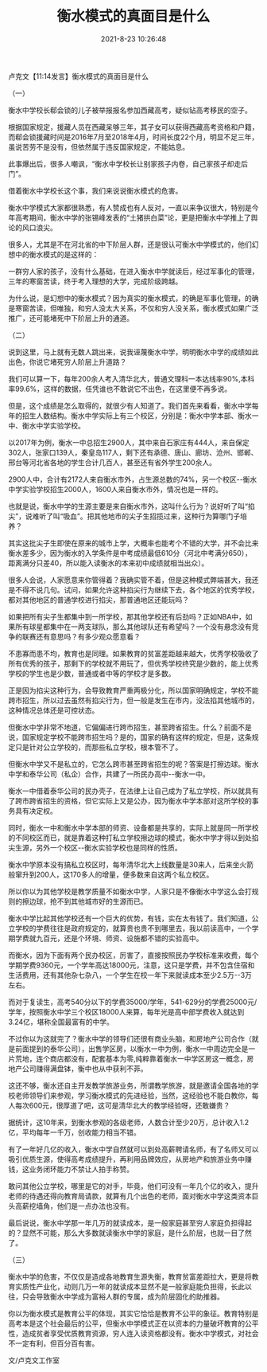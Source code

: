﻿---
layout: post
title:  "衡水模式的真面目是什么 "
date:   2021-8-23 10:26:48
categories: update
---
卢克文【11:14发言】衡水模式的真面目是什么 
 
（一）
 
衡水中学校长郗会锁的儿子被举报报名参加西藏高考，疑似钻高考移民的空子。
 
根据国家规定，援藏人员在西藏呆够三年，其子女可以获得西藏高考资格和户籍，而郗会锁援藏时间是2016年7月至2018年4月，时间长度22个月，明显不足三年，虽说苦劳不是没有，但依然属于违反国家规定，不能姑息。
 
此事爆出后，很多人嘲讽，“衡水中学校长让别家孩子内卷，自己家孩子却走后门”。

借着衡水中学校长这个事，我们来说说衡水模式的危害。
 
衡水中学模式大家都很熟悉，有人赞成也有人反对，一直以来争议很大，特别是今年高考期间，衡水中学的张锡峰发表的“土猪拱白菜”论，更是把衡水中学推上了舆论的风口浪尖。
 
很多人，尤其是不在河北省的中下阶层人群，还是很认可衡水中学模式的，他们幻想中的衡水模式的是这样的：

一群穷人家的孩子，没有什么基础，在进入衡水中学就读后，经过军事化的管理，三年的寒窗苦读，终于考入理想的大学，完成阶级跨越。
 
为什么说，是幻想中的衡水模式？因为真实的衡水模式，的确是军事化管理，的确是寒窗苦读，但唯独，和穷人没太大关系，不仅和穷人没关系，衡水模式如果广泛推广，还可能堵死中下阶层上升的通道。
 
（二）
 
说到这里，马上就有无数人跳出来，说我诬蔑衡水中学，明明衡水中学的成绩如此出色，你说它堵死穷人阶层上升道路？
 
我们可以算一下，每年200余人考入清华北大，普通文理科一本达线率90%,本科率99.6%，这样的数据，任凭谁也不敢说它不出色，在这里便不再多说。
 
但是，这个成绩是怎么取得的，就很少有人知道了。我们首先来看看，衡水中学每年的招生人数结构。衡水中学实际上有三个校区，分别是：衡水中学本部、衡水一中、衡水中学实验学校。
 
以2017年为例，衡水一中总招生2900人，其中来自石家庄有444人，来自保定302人，张家口139人，秦皇岛117人，剩下还有承德、唐山、廊坊、沧州、邯郸、邢台等河北省各地的学生合计几百人，甚至还有省外学生200余人。
 
2900人中，合计有2172人来自衡水市外，占生源总数的74%，另一个校区--衡水中学实验学校招生2000人，1600人来自衡水市外，情况也是一样的。
 
也就是说，衡水中学的生源主要是来自衡水市外，这叫什么行为？说好听了叫“掐尖”，说难听了叫“吸血”。把其他地市的尖子生招揽过来，这种行为算哪门子培养？
 
其实这批尖子生即使在原来的城市上学，大概率也能考个不错的大学，并不会比来衡水差多少，因为衡水的入学条件是中考成绩最低610分（河北中考满分650），距离满分只差40，所以能入读衡水的本来初中成绩就相当出众）。
 
很多人会说，人家愿意来你管得着？我确实管不着，但是这种模式弊端甚大，我还是不得不说几句。试问，如果允许这种掐尖行为继续下去，各个地区的优秀学校，都对其他地区的普通学校进行掐尖，那普通地区还能玩吗？
 
如果把所有尖子生都集中到一所学校，那其他学校还有后劲吗？正如NBA中，如果所有球星都集中在一两支球队，那么其他球队还有希望吗？一个没有悬念没有竞争的联赛还有意思吗？有多少观众愿意看？
 
不患寡而患不均，教育也是同理。如果教育的贫富差距越来越大，优秀学校吸收了所有优秀的孩子，那剩下的学校就不用玩了，但优秀学校终究是少数的，能上优秀学校的学生也是少数，普通或者中等的学校才是多数。
 
正是因为掐尖这种行为，会导致教育严重两极分化，所以国家明确规定，学校不能跨市招生，所以过去虽然有掐尖行为，但一般是发生在市内，没法掐其他城市的，这种情况总体还是可控状态。
 
但衡水中学非常不地道，它偏偏进行跨市招生，甚至跨省招生。什么？前面不是说，国家规定学校不能跨市招生吗？是的，国家的确有这样的规定，但是，这条规定只是针对公立学校的，而那些私立学校，根本管不了。
 
但衡水中学又不是私立的，它怎么跨市甚至跨省招生的呢？答案是打擦边球。衡水中学和泰华公司（私企）合作，共建了一所民办高中--衡水一中。
 
衡水一中借着泰华公司的民办壳子，在法律上让自己成为了私立学校，所以就具有了跨市跨省招生的资格，但它实际上又是公办，因为衡水中学本部对这所学校的事务具有决定权。
 
同时，衡水一中和衡水中学本部的师资、设备都是共享的，实际上就是同一所学校的不同校区而已，就是靠着这种打私立学校擦边球的模式，衡水中学才得以到处掐尖生源，另外一个校区--衡水实验学校也是同样的性质。
 
衡水中学原本没有搞私立校区时，每年清华北大上线数量是30来人，后来坐火箭般窜升到200人，这170多人的增量，便多数来自这两个私立校区。
 
所以你以为其他学校是教学质量不如衡水中学，人家只是不像衡水中学这么会打规则的擦边球，抢不到其他城市好的生源而已。
 
衡水中学比起其他学校还有一个巨大的优势，有钱，实在太有钱了。我们知道，公立学校的学费往往是政府规定的，就算贵也贵不到哪里去，我以前读高中，一个学期学费就九百元，还是个环境、师资、设施都不错的实验高中。
 
而衡水，因为下面有两个民办校区，厉害了，直接按照民办学校标准来收费，每个学期学费9360元，一个学年高达18000元，注意，这只是学费，并不包含住宿和生活费用，还有其他杂七杂八，一个学生在校一年下来就读成本至少2.5万--3万左右。
 
而对于复读生，高考540分以下的学费35000/学年，541-629分的学费25000元/学年，按照衡水中学三个校区18000人来算，每年光是高中部学费收入就达到3.24亿，堪称全国最富有的中学。
 
不过你以为这就完了？衡水中学的领导们还很有商业头脑，和房地产公司合作（就是前面提到的泰华公司），出售学区房，以衡水一中为例，衡水一中周边完全是一片荒地，连个商店都没有，配套基本为零,纯粹靠着衡水一中学区房这一概念，房地产公司赚得满盘钵，衡中也从中获利不菲。
 
这还不够，衡水还自主开发教学旅游业务，所谓教学旅游，就是邀请全国各地的学校老师领导们来参观，学习衡水模式的先进经验，当然，这经验也不能白教你，每人每次600元，很厚道了吧，这可是清华北大的教学经验呀，还敢嫌贵？
 
据统计，这10年来，到衡水参观的各级老师，人数合计至少20万，总计收入1.2亿，平均每年一千万，创收能力相当不错。
 
有了一年好几亿的收入，衡水中学自然就可以到处高薪聘请名师，有了名师又可以吸引优质生源，使得高考成绩提升，再利用品牌效应，从房地产和旅游业务中赚钱，这业务闭环能力不禁让人拍手称赞。
 
敢问其他公立学校，哪里是它的对手，毕竟，他们可没有一年几个亿的收入，提升老师的待遇还得向教育局请款，就算有几个出色的老师，面对衡水中学这类资本巨头高薪挖墙角，他们是一点办法也没有。
 
最后说说，衡水中学那一年几万的就读成本，是一般家庭甚至穷人家庭负担得起的？显然不可能，那么大多数就读衡水中学的家庭，是什么阶层，也就一目了然了。
 
 
（三）
 
衡水中学的危害，不仅仅是造成各地教育生源失衡，教育贫富差距拉大，更是将教育实质性产业化，动则几万一年的就读成本显然不是一般家庭能负担得，长此以往，只会导致衡水中学成为富裕人群的专属，成为阶层固化的助推器。
 
你以为衡水模式是教育公平的体现，其实它恰恰是教育不公平的象征。教育特别是高考本是这个社会最后的公平，但衡水中学模式正在以资本的力量破坏教育的公平性，造成贫者享受优质教育资源，穷人连入读资格都没有。衡水中学模式，对社会不一定有利，但百分百有害。
 
 
文/卢克文工作室
